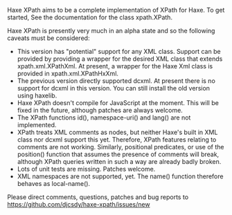 ﻿
Haxe XPath aims to be a complete implementation of XPath for Haxe.
To get started, See the documentation for the class xpath.XPath.

Haxe XPath is presently very much in an alpha state and so the
following caveats must be considered:

 * This version has "potential" support for any XML class.
   Support can be provided by providing a wrapper for the desired
   XML class that extends xpath.xml.XPathXml. At present, a wrapper
   for the Haxe Xml class is provided in xpath.xml.XPathHxXml.
 * The previous version directly supported dcxml. At present there
   is no support for dcxml in this version. You can still install
   the old version using haxelib.
 * Haxe XPath doesn't compile for JavaScript at the moment. This
   will be fixed in the future, although patches are always
   welcome.
 * The XPath functions id(), namespace-uri() and lang() are not
   implemented.
 * XPath treats XML comments as nodes, but neither Haxe's built in
   XML class nor dcxml support this yet. Therefore, XPath features
   relating to comments are not working. Similarly, positional
   predicates, or use of the position() function that assumes the
   presence of comments will break, although XPath queries written
   in such a way are already badly broken.
 * Lots of unit tests are missing. Patches welcome.
 * XML namespaces are not supported, yet. The name() function
   therefore behaves as local-name().

Please direct comments, questions, patches and bug reports to
https://github.com/djcsdy/haxe-xpath/issues/new
